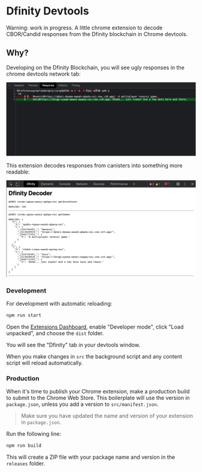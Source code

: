 # Dfinity Devtools

Warning: work in progress. A little chrome extension to decode CBOR/Candid responses from the Dfinity blockchain in Chrome devtools.

## Why?

Developing on the Dfinity Blockchain, you will see ugly responses in the chrome devtools network tab:

![bad](bad.png)

This extension decodes responses from canisters into something more readable:

![good](good.png)

### Development

For development with automatic reloading:

```sh
npm run start
```

Open the [Extensions Dashboard](chrome://extensions), enable "Developer mode", click "Load unpacked", and choose the `dist` folder.

You will see the "Dfinity" tab in your devtools window.

When you make changes in `src` the background script and any content script will reload automatically.

### Production

When it's time to publish your Chrome extension, make a production build to submit to the Chrome Web Store. This boilerplate will use the version in `package.json`, unless you add a version to `src/manifest.json`.

> Make sure you have updated the name and version of your extension in `package.json`.

Run the following line:

```sh
npm run build
```

This will create a ZIP file with your package name and version in the `releases`
folder.
